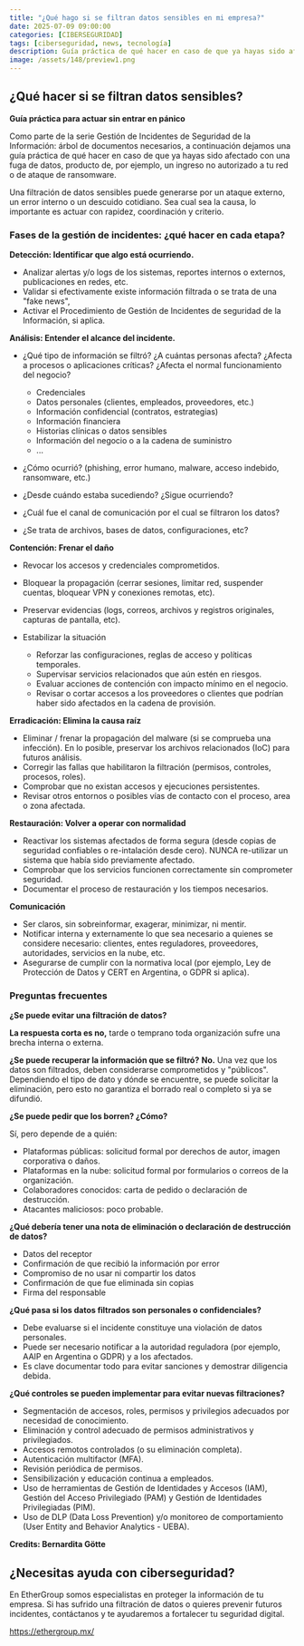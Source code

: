 ```yaml
---
title: "¿Qué hago si se filtran datos sensibles en mi empresa?"
date: 2025-07-09 09:00:00 
categories: [CIBERSEGURIDAD]
tags: [ciberseguridad, news, tecnología]
description: Guía práctica de qué hacer en caso de que ya hayas sido afectado con una fuga de datos.
image: /assets/148/preview1.png
---
```


## ¿Qué hacer si se filtran datos sensibles?  

**Guía práctica para actuar sin entrar en pánico**

Como parte de la serie Gestión de Incidentes de Seguridad de la Información: árbol de documentos necesarios, a continuación dejamos una guía práctica de qué hacer en caso de que ya hayas sido afectado con una fuga de datos, producto de, por ejemplo, un ingreso no autorizado a tu red o de ataque de ransomware.

Una filtración de datos sensibles puede generarse por un ataque externo, un error interno o un descuido cotidiano. Sea cual sea la causa, lo importante es actuar con rapidez, coordinación y criterio. 

### Fases de la gestión de incidentes: ¿qué hacer en cada etapa? 

**Detección: Identificar que algo está ocurriendo.**

-  Analizar alertas y/o logs de los sistemas, reportes internos o externos, publicaciones en redes, etc. 
-  Validar si efectivamente existe información filtrada o se trata de una "fake news",
-  Activar el Procedimiento de Gestión de Incidentes de seguridad de la Información, si aplica.

**Análisis: Entender el alcance del incidente.**

- ¿Qué tipo de información se filtró? ¿A cuántas personas afecta? ¿Afecta a procesos o aplicaciones críticas? ¿Afecta el normal funcionamiento del negocio?
  
    - Credenciales
    - Datos personales (clientes, empleados, proveedores, etc.)
    - Información confidencial (contratos, estrategias)
    - Información financiera
    - Historias clínicas o datos sensibles
    - Información del negocio o a la cadena de suministro
    - ...

- ¿Cómo ocurrió? (phishing, error humano, malware, acceso indebido, ransomware, etc.) 
- ¿Desde cuándo estaba sucediendo? ¿Sigue ocurriendo?
- ¿Cuál fue el canal de comunicación por el cual se filtraron los datos?
- ¿Se trata de archivos, bases de datos, configuraciones, etc?

**Contención: Frenar el daño**

- Revocar los accesos y credenciales comprometidos. 
- Bloquear la propagación (cerrar sesiones, limitar red, suspender cuentas, bloquear VPN y conexiones remotas, etc). 
- Preservar evidencias (logs, correos, archivos y registros originales, capturas de pantalla, etc). 
- Estabilizar la situación

  - Reforzar las configuraciones, reglas de acceso y políticas temporales. 
  - Supervisar servicios relacionados que aún estén en riesgos. 
  - Evaluar acciones de contención con impacto mínimo en el negocio.
  - Revisar o cortar accesos a los proveedores o clientes que podrían haber sido afectados en la cadena de provisión.

**Erradicación: Elimina la causa raíz**

- Eliminar / frenar la propagación del malware (si se comprueba una infección). En lo posible, preservar los archivos relacionados (IoC) para futuros análisis.
- Corregir las fallas que habilitaron la filtración (permisos, controles, procesos, roles).
- Comprobar que no existan accesos y ejecuciones persistentes.
- Revisar otros entornos o posibles vías de contacto con el proceso, area o zona afectada.

**Restauración: Volver a operar con normalidad**

- Reactivar los sistemas afectados de forma segura (desde copias de seguridad confiables o re-intalación desde cero). NUNCA re-utilizar un sistema que había sido previamente afectado.
- Comprobar que los servicios funcionen correctamente sin comprometer seguridad.
- Documentar el proceso de restauración y los tiempos necesarios.

**Comunicación**

- Ser claros, sin sobreinformar, exagerar, minimizar, ni mentir.
- Notificar interna y externamente lo que sea necesario a quienes se considere necesario: clientes, entes reguladores, proveedores, autoridades, servicios en la nube, etc. 
- Asegurarse de cumplir con la normativa local (por ejemplo, Ley de Protección de Datos y CERT en Argentina, o GDPR si aplica).

### Preguntas frecuentes

**¿Se puede evitar una filtración de datos?**

**La respuesta corta es no,** tarde o temprano toda organización sufre una brecha interna o externa.

**¿Se puede recuperar la información que se filtró?**
**No.** Una vez que los datos son filtrados, deben considerarse comprometidos y "públicos". Dependiendo el tipo de dato y dónde se encuentre, se puede solicitar la eliminación, pero esto no garantiza el borrado real o completo si ya se difundió.

**¿Se puede pedir que los borren? ¿Cómo?**

Sí, pero depende de a quién:

- Plataformas públicas: solicitud formal por derechos de autor, imagen corporativa o daños.
- Plataformas en la nube: solicitud formal por formularios o correos de la organización.
- Colaboradores conocidos: carta de pedido o declaración de destrucción.
- Atacantes maliciosos: poco probable.

**¿Qué debería tener una nota de eliminación o declaración de destrucción de datos?**

- Datos del receptor
- Confirmación de que recibió la información por error
- Compromiso de no usar ni compartir los datos
- Confirmación de que fue eliminada sin copias
- Firma del responsable

**¿Qué pasa si los datos filtrados son personales o confidenciales?**

- Debe evaluarse si el incidente constituye una violación de datos personales. 
- Puede ser necesario notificar a la autoridad reguladora (por ejemplo, AAIP en Argentina o GDPR) y a los afectados.
- Es clave documentar todo para evitar sanciones y demostrar diligencia debida.

**¿Qué controles se pueden implementar para evitar nuevas filtraciones?**

- Segmentación de accesos, roles, permisos y privilegios adecuados por necesidad de conocimiento. 
- Eliminación y control adecuado de permisos administrativos y privilegiados.
- Accesos remotos controlados (o su eliminación completa).
- Autenticación multifactor (MFA).
- Revisión periódica de permisos.
- Sensibilización y educación continua a empleados.
- Uso de herramientas de Gestión de Identidades y Accesos (IAM), Gestión del Acceso Privilegiado (PAM) y Gestión de Identidades Privilegiadas (PIM).
- Uso de DLP (Data Loss Prevention) y/o monitoreo de comportamiento (User Entity and Behavior Analytics - UEBA).

**Credits: Bernardita Götte**

## ¿Necesitas ayuda con ciberseguridad?

En EtherGroup somos especialistas en proteger la información de tu empresa. Si has sufrido una filtración de datos o quieres prevenir futuros incidentes, contáctanos y te ayudaremos a fortalecer tu seguridad digital.

<https://ethergroup.mx/>


